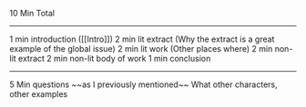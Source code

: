 10 Min Total 
<hr>
1 min introduction ([[Intro]])
2 min lit extract (Why the extract is a great example of the global issue)
2 min lit work  (Other places where)
2 min non-lit extract 
2 min non-lit body of work 
1 min conclusion
<hr>
5 Min questions
~~as I previously mentioned~~
What other characters, other examples 